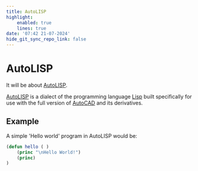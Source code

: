 ```yaml
---
title: AutoLISP
highlight:
    enabled: true
    lines: true
date: '07:42 21-07-2024'
hide_git_sync_repo_link: false
---
```


# AutoLISP

It will be about [AutoLISP](https://en.wikipedia.org/wiki/AutoLISP).

[AutoLISP](https://en.wikipedia.org/wiki/AutoLISP) is a dialect of the programming language [Lisp](https://en.wikipedia.org/wiki/Lisp_(programming_language)) built specifically for use with the full version of [AutoCAD](https://en.wikipedia.org/wiki/AutoCAD) and its derivatives.


## Example

A simple 'Hello world' program in AutoLISP would be:

```lisp
(defun hello ( )
    (princ "\nHello World!")
    (princ)
)
```